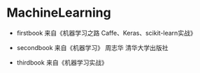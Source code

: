 # MachineLearning
- firstbook 来自《机器学习之路 Caffe、Keras、scikit-learn实战》

- secondbook 来自《机器学习》 周志华 清华大学出版社

- thirdbook 来自《机器学习实战》 